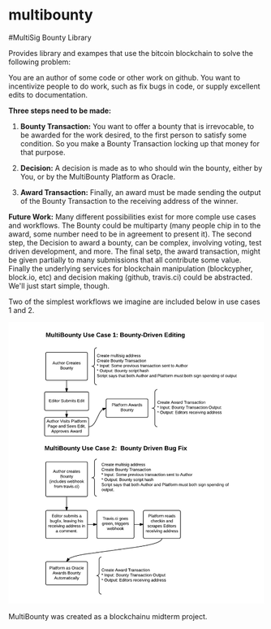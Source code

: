 # multibounty
#MultiSig Bounty Library

Provides library and exampes that use the bitcoin blockchain to solve the following problem:

You are an author of some code or other work on github.  You want to incentivize people to do work, such as fix bugs in code, or supply excellent edits to documentation.

**Three steps need to be made:**

1) **Bounty Transaction:** You want to offer a bounty that is irrevocable, to be awarded for the work desired, to the first person to satisfy some condition.  So you make a Bounty Transaction locking up that money for that purpose.  

2) **Decision:** A decision is made as to who should win the bounty, either by You, or by the MultiBounty Platform as Oracle.  

3) **Award Transaction:** Finally, an award must be made sending the output of the Bounty Transaction to the receiving address of the winner.

**Future Work:** Many different possibilities exist for more comple use cases and workflows.  The Bounty could be multiparty (many people chip in to the award, some number need to be in agreement to present it).  The second step, the Decision to award a bounty, can be complex, involving voting, test driven development, and more.  The final setp, the award transaction, might be given partially to many submissions that all contribute some value.  Finally the underlying services for blockchain manipulation (blockcypher, block.io, etc) and decision making (github, travis.ci) could be abstracted.  We'll just start simple, though.

Two of the simplest workflows we imagine are included below in use cases 1 and 2.

![Simple Use Cases](./images/MultiBounty_Simple_UseCases.png)

MultiBounty was created as a blockchainu midterm project.


